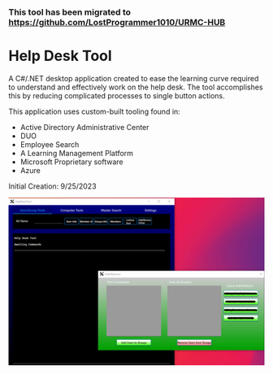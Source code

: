 ### This tool has been migrated to https://github.com/LostProgrammer1010/URMC-HUB

# Help Desk Tool
A C#/.NET desktop application created to ease the learning curve required to understand and effectively work on the help desk.
The tool accomplishes this by reducing complicated processes to single button actions.

This application uses custom-built tooling found in: 
* Active Directory Administrative Center
* DUO
* Employee Search
* A Learning Management Platform
* Microsoft Proprietary software
* Azure

Initial Creation: 9/25/2023

<img src="HelpDeskToolScreenshot.png"/>
